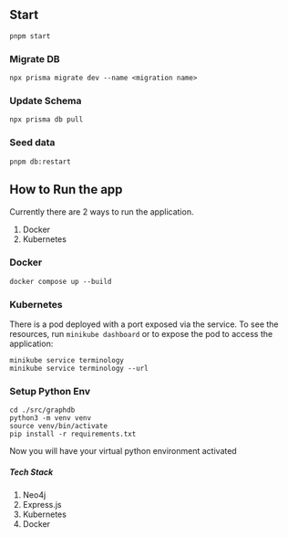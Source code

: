 ## Start

```
pnpm start
```

### Migrate DB

```
npx prisma migrate dev --name <migration name>
```

### Update Schema

```
npx prisma db pull
```

### Seed data

```
pnpm db:restart
```

## How to Run the app

Currently there are 2 ways to run the application.

1. Docker
2. Kubernetes

### Docker

```
docker compose up --build
```

### Kubernetes

There is a pod deployed with a port exposed via the service. To see the resources, run `minikube dashboard` or to expose the pod to access the application:

```
minikube service terminology
minikube service terminology --url
```

### Setup Python Env

```
cd ./src/graphdb
python3 -m venv venv
source venv/bin/activate
pip install -r requirements.txt
```

Now you will have your virtual python environment activated

##### Tech Stack

1. Neo4j
2. Express.js
3. Kubernetes
4. Docker
